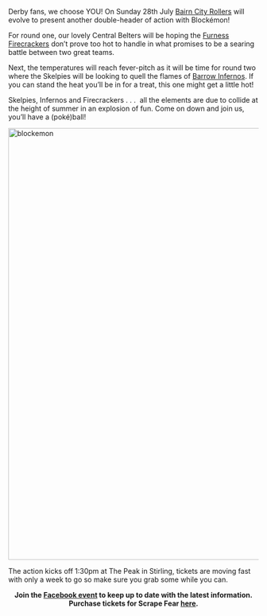 <html><body><p>Derby fans, we choose YOU! On Sunday 28th July <a href="https://www.facebook.com/BairnCityRollers">Bairn City Rollers</a> will evolve to present another double-header of action with Blockémon!

For round one, our lovely Central Belters will be hoping the <a href="http://www.furnessfirecrackers.co.uk/">Furness Firecrackers</a> don’t prove too hot to handle in what promises to be a searing battle between two great teams.

Next, the temperatures will reach fever-pitch as it will be time for round two where the Skelpies will be looking to quell the flames of <a href="http://www.furnessfirecrackers.co.uk/mensteam.php">Barrow Infernos</a>. If you can stand the heat you’ll be in for a treat, this one might get a little hot!

Skelpies, Infernos and Firecrackers . . .  all the elements are due to collide at the height of summer in an explosion of fun. Come on down and join us, you’ll have a (poké)ball!

<a href="http://www.scottishrollerderbyblog.com/2013/07/blockemon.jpg"><img class="size-large wp-image-2837 aligncenter" alt="blockemon" src="http://www.scottishrollerderbyblog.com/2013/07/blockemon.jpg?w=614" width="614" height="868"></a>

The action kicks off 1:30pm at The Peak in Stirling, tickets are moving fast with only a week to go so make sure you grab some while you can.
</p><p style="text-align:center;"><strong>Join the <a href="https://www.facebook.com/events/553247878047614/">Facebook event</a> to keep up to date with the latest information.</strong>
<strong>Purchase tickets for Scrape Fear <a href="http://www.brownpapertickets.com/event/419967">here</a>.</strong></p></body></html>
